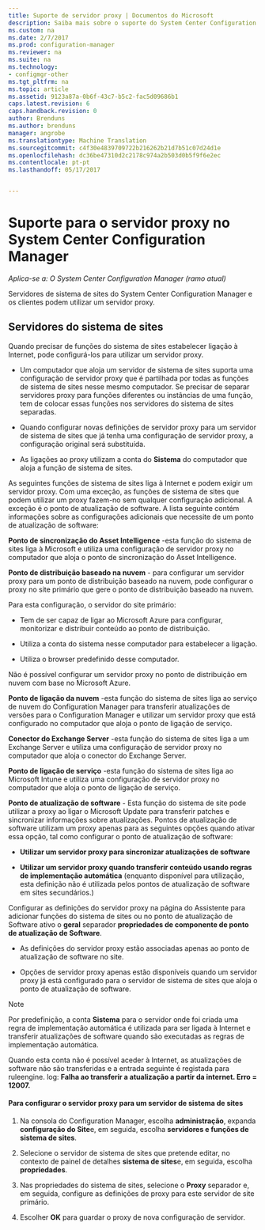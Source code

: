 ```yaml
---
title: Suporte de servidor proxy | Documentos do Microsoft
description: Saiba mais sobre o suporte do System Center Configuration Manager para os servidores de proxy que utilizam servidores de sistema de sites e clientes.
ms.custom: na
ms.date: 2/7/2017
ms.prod: configuration-manager
ms.reviewer: na
ms.suite: na
ms.technology:
- configmgr-other
ms.tgt_pltfrm: na
ms.topic: article
ms.assetid: 9123a87a-0b6f-43c7-b5c2-fac5d09686b1
caps.latest.revision: 6
caps.handback.revision: 0
author: Brenduns
ms.author: brenduns
manager: angrobe
ms.translationtype: Machine Translation
ms.sourcegitcommit: c4f30e4839709722b216262b21d7b51c07d24d1e
ms.openlocfilehash: dc36be47310d2c2178c974a2b503d0b5f9f6e2ec
ms.contentlocale: pt-pt
ms.lasthandoff: 05/17/2017


---
```

# <a name="proxy-server-support-in-system-center-configuration-manager"></a>Suporte para o servidor proxy no System Center Configuration Manager

*Aplica-se a: O System Center Configuration Manager (ramo atual)*

Servidores de sistema de sites do System Center Configuration Manager e os clientes podem utilizar um servidor proxy.  

## <a name="site-system-servers"></a>Servidores do sistema de sites  
Quando precisar de funções do sistema de sites estabelecer ligação à Internet, pode configurá-los para utilizar um servidor proxy.  

-   Um computador que aloja um servidor de sistema de sites suporta uma configuração de servidor proxy que é partilhada por todas as funções de sistema de sites nesse mesmo computador. Se precisar de separar servidores proxy para funções diferentes ou instâncias de uma função, tem de colocar essas funções nos servidores do sistema de sites separadas.  

-   Quando configurar novas definições de servidor proxy para um servidor de sistema de sites que já tenha uma configuração de servidor proxy, a configuração original será substituída.  

-   As ligações ao proxy utilizam a conta do **Sistema** do computador que aloja a função de sistema de sites.  

As seguintes funções de sistema de sites liga à Internet e podem exigir um servidor proxy.  Com uma exceção, as funções de sistema de sites que podem utilizar um proxy fazem-no sem qualquer configuração adicional. A exceção é o ponto de atualização de software. A lista seguinte contém informações sobre as configurações adicionais que necessite de um ponto de atualização de software:  

**Ponto de sincronização do Asset Intelligence** -esta função do sistema de sites liga à Microsoft e utiliza uma configuração de servidor proxy no computador que aloja o ponto de sincronização do Asset Intelligence.  

**Ponto de distribuição baseado na nuvem** - para configurar um servidor proxy para um ponto de distribuição baseado na nuvem, pode configurar o proxy no site primário que gere o ponto de distribuição baseado na nuvem.  

Para esta configuração, o servidor do site primário:  

-   Tem de ser capaz de ligar ao Microsoft Azure para configurar, monitorizar e distribuir conteúdo ao ponto de distribuição.  

-   Utiliza a conta do sistema nesse computador para estabelecer a ligação.  

-   Utiliza o browser predefinido desse computador.  

Não é possível configurar um servidor proxy no ponto de distribuição em nuvem com base no Microsoft Azure.  

**Ponto de ligação da nuvem** -esta função do sistema de sites liga ao serviço de nuvem do Configuration Manager para transferir atualizações de versões para o Configuration Manager e utilizar um servidor proxy que está configurado no computador que aloja o ponto de ligação de serviço.  

**Conector do Exchange Server** -esta função do sistema de sites liga a um Exchange Server e utiliza uma configuração de servidor proxy no computador que aloja o conector do Exchange Server.  

**Ponto de ligação de serviço** -esta função do sistema de sites liga ao Microsoft Intune e utiliza uma configuração de servidor proxy no computador que aloja o ponto de ligação de serviço.  

**Ponto de atualização de software** - Esta função do sistema de site pode utilizar a proxy ao ligar o Microsoft Update para transferir patches e sincronizar informações sobre atualizações. Pontos de atualização de software utilizam um proxy apenas para as seguintes opções quando ativar essa opção, tal como configurar o ponto de atualização de software:  

-   **Utilizar um servidor proxy para sincronizar atualizações de software**  

-   **Utilizar um servidor proxy quando transferir conteúdo usando regras de implementação automática** (enquanto disponível para utilização, esta definição não é utilizada pelos pontos de atualização de software em sites secundários.)  

Configurar as definições do servidor proxy na página do Assistente para adicionar funções do sistema de sites ou no ponto de atualização de Software ativo o **geral** separador **propriedades de componente de ponto de atualização de Software**.  

-   As definições do servidor proxy estão associadas apenas ao ponto de atualização de software no site.  

-   Opções de servidor proxy apenas estão disponíveis quando um servidor proxy já está configurado para o servidor de sistema de sites que aloja o ponto de atualização de software.  

> [!NOTE]  
>  Por predefinição, a conta **Sistema** para o servidor onde foi criada uma regra de implementação automática é utilizada para ser ligada à Internet e transferir atualizações de software quando são executadas as regras de implementação automática.  
>   
>  Quando esta conta não é possível aceder à Internet, as atualizações de software não são transferidas e a entrada seguinte é registada para ruleengine. log: **Falha ao transferir a atualização a partir da internet. Erro = 12007.**  

#### <a name="to-set-up-the-proxy-server-for-a-site-system-server"></a>Para configurar o servidor proxy para um servidor de sistema de sites  

1.  Na consola do Configuration Manager, escolha **administração**, expanda **configuração do Site**e, em seguida, escolha **servidores e funções de sistema de sites**.  

2.  Selecione o servidor de sistema de sites que pretende editar, no contexto de painel de detalhes **sistema de sites**e, em seguida, escolha **propriedades**.  

3.  Nas propriedades do sistema de sites, selecione o **Proxy** separador e, em seguida, configure as definições de proxy para este servidor de site primário.  

4.  Escolher **OK** para guardar o proxy de nova configuração de servidor.  

